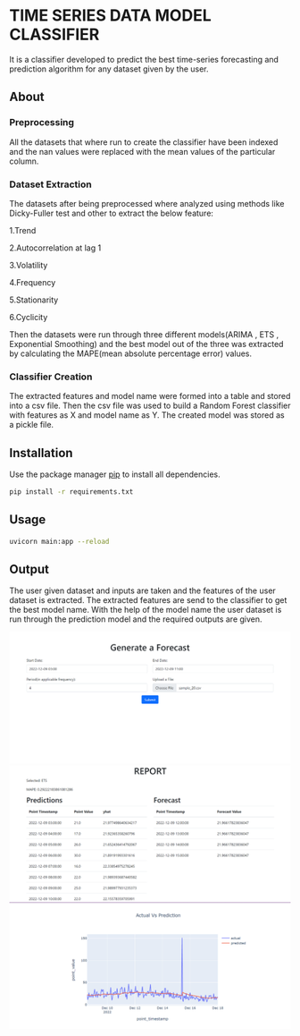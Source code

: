 # TIME SERIES DATA MODEL CLASSIFIER

It is a classifier developed to predict the best time-series forecasting and prediction algorithm for any dataset given by the user.

## About

### Preprocessing
All the datasets that where run to create the classifier have been indexed and the nan values were replaced with the mean values of the particular column.

### Dataset Extraction  
The datasets after being preprocessed where analyzed using methods like Dicky-Fuller test and other to extract the below feature:

1.Trend

2.Autocorrelation at lag 1

3.Volatility

4.Frequency

5.Stationarity

6.Cyclicity   

Then the datasets were run through three different models(ARIMA , ETS , Exponential Smoothing) and the best model out of the three was extracted by calculating the MAPE(mean absolute percentage error) values.

### Classifier Creation
The extracted features and model name were formed into a table and stored into a csv file. Then the csv file was used to build a Random Forest classifier with features as X and model name as Y. The created model was stored as a pickle file. 

## Installation

Use the package manager [pip](https://pip.pypa.io/en/stable/) to install all dependencies.

```bash
pip install -r requirements.txt
```

## Usage

```bash
uvicorn main:app --reload
```

## Output
The user given dataset and inputs are taken and the features of the user dataset is extracted. The extracted features are send to the classifier to get the best model name. With the help of the model name the user dataset is run through the prediction model and the required outputs are given.

![OUTPUT](https://github.com/shyamsivasankar/TIME-SERIES-DATA/blob/a36f045fbbaa0ac1b5cb22606d54239a1f1b20cb/OUTPUT/Home_page.png)
![OUTPUT](https://github.com/shyamsivasankar/TIME-SERIES-DATA/blob/a36f045fbbaa0ac1b5cb22606d54239a1f1b20cb/OUTPUT/output_1.png)
![OUTPUT](https://github.com/shyamsivasankar/TIME-SERIES-DATA/blob/a36f045fbbaa0ac1b5cb22606d54239a1f1b20cb/OUTPUT/output_2.png)